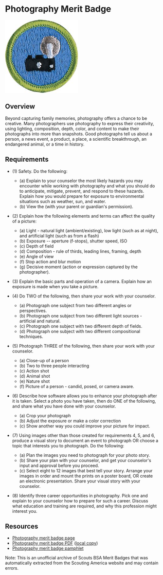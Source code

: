 

# Photography Merit Badge

![Photography Merit Badge](images/photography-merit-badge.jpg)

## Overview



Beyond capturing family memories, photography offers a chance to be creative. Many photographers use photography to express their creativity, using lighting, composition, depth, color, and content to make their photographs into more than snapshots. Good photographs tell us about a person, a news event, a product, a place, a scientific breakthrough, an endangered animal, or a time in history.

## Requirements

* (1) Safety. Do the following:
    * (a) Explain to your counselor the most likely hazards you may encounter while working with photography and what you should do to anticipate, mitigate, prevent, and respond to these hazards. Explain how you would prepare for exposure to environmental situations such as weather, sun, and water.
    * (b) View the  (with your parent or guardian's permission).


* (2) Explain how the following elements and terms can affect the quality of a picture:
    * (a) Light - natural light (ambient/existing), low light (such as at night), and artificial light (such as from a flash)
    * (b) Exposure -- aperture (f-stops), shutter speed, ISO
    * (c) Depth of field
    * (d) Composition - rule of thirds, leading lines, framing, depth
    * (e) Angle of view
    * (f) Stop action and blur motion
    * (g) Decisive moment (action or expression captured by the photographer).


* (3) Explain the basic parts and operation of a camera. Explain how an exposure is made when you take a picture.
* (4) Do TWO of the following, then share your work with your counselor.
    * (a) Photograph one subject from two different angles or perspectives.
    * (b) Photograph one subject from two different light sources - artificial and natural.
    * (c) Photograph one subject with two different depth of fields.
    * (d) Photograph one subject with two different compositional techniques.


* (5) Photograph THREE of the following, then share your work with your counselor.
    * (a) Close-up of a person
    * (b) Two to three people interacting
    * (c) Action shot
    * (d) Animal shot
    * (e) Nature shot
    * (f) Picture of a person - candid, posed, or camera aware.


* (6) Describe how software allows you to enhance your photograph after it is taken. Select a photo you have taken, then do ONE of the following, and share what you have done with your counselor.
    * (a) Crop your photograph
    * (b) Adjust the exposure or make a color correction
    * (c) Show another way you could improve your picture for impact.


* (7) Using images other than those created for requirements 4, 5, and 6, produce a visual story to document an event to photograph OR choose a topic that interests you to photograph. Do the following:
    * (a) Plan the images you need to photograph for your photo story.
    * (b) Share your plan with your counselor, and get your counselor's input and approval before you proceed.
    * (c) Select eight to 12 images that best tell your story. Arrange your images in order and mount the prints on a poster board, OR create an electronic presentation. Share your visual story with your counselor.


* (8) Identify three career opportunities in photography. Pick one and explain to your counselor how to prepare for such a career. Discuss what education and training are required, and why this profession might interest you.


## Resources

- [Photography merit badge page](https://www.scouting.org/merit-badges/photography/)
- [Photography merit badge PDF](https://filestore.scouting.org/filestore/Merit_Badge_ReqandRes/35930(21)Photography_REQ.pdf) ([local copy](files/photography-merit-badge.pdf))
- [Photography merit badge pamphlet](None)

Note: This is an unofficial archive of Scouts BSA Merit Badges that was automatically extracted from the Scouting America website and may contain errors.